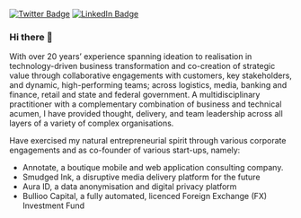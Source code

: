 [![Twitter Badge](https://img.shields.io/badge/Twitter-Profile-informational?style=flat&logo=twitter&logoColor=white&color=1CA2F1)](https://twitter.com/justinfowler80)
[![LinkedIn Badge](https://img.shields.io/badge/LinkedIn-Profile-informational?style=flat&logo=linkedin&logoColor=white&color=0D76A8)](https://www.linkedin.com/in/justinfowler1/)

### Hi there 👋

With over 20 years’ experience spanning ideation to realisation in technology-driven business transformation and co-creation of strategic value through collaborative engagements with customers, key stakeholders, and dynamic, high-performing teams; across logistics, media, banking and finance, retail and state and federal government.  A multidisciplinary practitioner with a complementary combination of business and technical acumen, I have provided thought, delivery, and team leadership across all layers of a variety of complex organisations. 

Have exercised my natural entrepreneurial spirit through various corporate engagements and as co-founder of various start-ups, namely: 

 - Annotate, a boutique mobile and web application consulting company. 
 - Smudged Ink, a disruptive media delivery platform for the future 
 - Aura ID, a data anonymisation and digital privacy platform 
 - Bullioo Capital, a fully automated, licenced Foreign Exchange (FX) Investment Fund 
